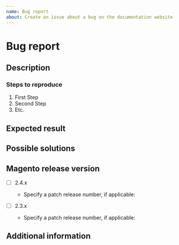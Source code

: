 ```yaml
---
name: Bug report
about: Create an issue about a bug on the documentation website
---
```


# Bug report

## Description

<!-- (REQUIRED) What is the issue/current behavior? -->

### Steps to reproduce

<!-- (OPTIONAL) What needs to be done to replicate this issue? (provide Gist if needed) -->

1. First Step
1. Second Step
1. Etc.

## Expected result

<!-- (REQUIRED) When this issue is resolved, what is the expected result/behavior? -->

## Possible solutions

<!-- (OPTIONAL) What would a solution for this issue look like? -->

## Magento release version

<!-- Use the following section to indicate which Magento release(s) are affected -->

- [ ] 2.4.x
  - Specify a patch release number, if applicable:

- [ ] 2.3.x
  - Specify a patch release number, if applicable:

## Additional information

<!-- (OPTIONAL) What other information can you provide about this issue? -->

<!--
Thank you for taking the time to report this issue!
GitHub Issues should only be created for problems/topics related to this project's codebase.

Before submitting this issue, please make sure you are complying with our Code of Conduct:
https://github.com/magento/merchdocs/blob/master/.github/CODE_OF_CONDUCT.md

Issues that do not comply with our Code of Conduct or do not contain enough information may be closed at the maintainers' discretion.

Feel free to remove this section before creating this issue.
-->